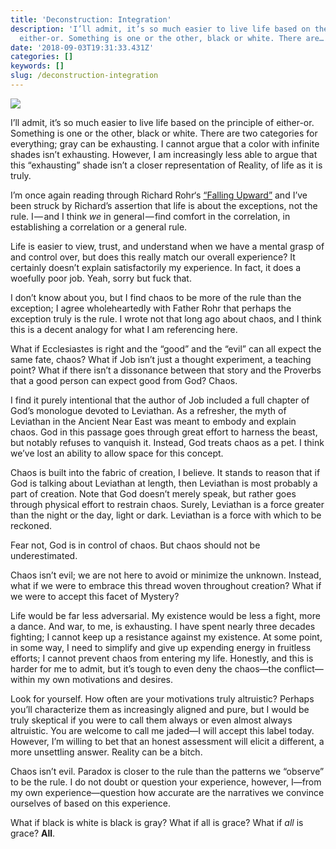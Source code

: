 ```yaml
---
title: 'Deconstruction: Integration'
description: 'I’ll admit, it’s so much easier to live life based on the principle of
  either-or. Something is one or the other, black or white. There are…'
date: '2018-09-03T19:31:33.431Z'
categories: []
keywords: []
slug: /deconstruction-integration
---
```


![](https://cdn-images-1.medium.com/max/1200/1*6uYlwa0Xr7iRQFPynhzlLg@2x.jpeg)

I’ll admit, it’s so much easier to live life based on the principle of either-or. Something is one or the other, black or white. There are two categories for everything; gray can be exhausting. I cannot argue that a color with infinite shades isn’t exhausting. However, I am increasingly less able to argue that this “exhausting” shade isn’t a closer representation of Reality, of life as it is truly.

I’m once again reading through Richard Rohr‘s [“Falling Upward”](https://www.amazon.com/dp/0470907754/ref=cm_sw_r_cp_tai_heyJBb74W7VBZ) and I’ve been struck by Richard’s assertion that life is about the exceptions, not the rule. I — and I think _we_ in general — find comfort in the correlation, in establishing a correlation or a general rule.

Life is easier to view, trust, and understand when we have a mental grasp of and control over, but does this really match our overall experience? It certainly doesn’t explain satisfactorily my experience. In fact, it does a woefully poor job. Yeah, sorry but fuck that.

I don’t know about you, but I find chaos to be more of the rule than the exception; I agree wholeheartedly with Father Rohr that perhaps the exception truly is the rule. I wrote not that long ago about chaos, and I think this is a decent analogy for what I am referencing here.

What if Ecclesiastes is right and the “good” and the “evil” can all expect the same fate, chaos? What if Job isn’t just a thought experiment, a teaching point? What if there isn’t a dissonance between that story and the Proverbs that a good person can expect good from God? Chaos.

I find it purely intentional that the author of Job included a full chapter of God’s monologue devoted to Leviathan. As a refresher, the myth of Leviathan in the Ancient Near East was meant to embody and explain chaos. God in this passage goes through great effort to harness the beast, but notably refuses to vanquish it. Instead, God treats chaos as a pet. I think we’ve lost an ability to allow space for this concept.

Chaos is built into the fabric of creation, I believe. It stands to reason that if God is talking about Leviathan at length, then Leviathan is most probably a part of creation. Note that God doesn’t merely speak, but rather goes through physical effort to restrain chaos. Surely, Leviathan is a force greater than the night or the day, light or dark. Leviathan is a force with which to be reckoned.

Fear not, God is in control of chaos. But chaos should not be underestimated.

Chaos isn’t evil; we are not here to avoid or minimize the unknown. Instead, what if we were to embrace this thread woven throughout creation? What if we were to accept this facet of Mystery?

Life would be far less adversarial. My existence would be less a fight, more a dance. And war, to me, is exhausting. I have spent nearly three decades fighting; I cannot keep up a resistance against my existence. At some point, in some way, I need to simplify and give up expending energy in fruitless efforts; I cannot prevent chaos from entering my life. Honestly, and this is harder for me to admit, but it’s tough to even deny the chaos—the conflict—within my own motivations and desires.

Look for yourself. How often are your motivations truly altruistic? Perhaps you’ll characterize them as increasingly aligned and pure, but I would be truly skeptical if you were to call them always or even almost always altruistic. You are welcome to call me jaded—I will accept this label today. However, I’m willing to bet that an honest assessment will elicit a different, a more unsettling answer. Reality can be a bitch.

Chaos isn’t evil. Paradox is closer to the rule than the patterns we “observe” to be the rule. I do not doubt or question your experience, however, I—from my own experience—question how accurate are the narratives we convince ourselves of based on this experience.

What if black is white is black is gray? What if all is grace? What if _all_ is grace? **All**.
